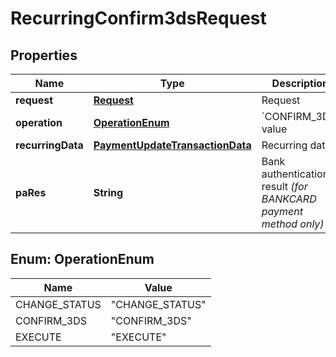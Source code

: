 
# RecurringConfirm3dsRequest

## Properties
Name | Type | Description | Notes
------------ | ------------- | ------------- | -------------
**request** | [**Request**](Request.md) | Request | 
**operation** | [**OperationEnum**](#OperationEnum) | &#x60;CONFIRM_3DS&#x60; value | 
**recurringData** | [**PaymentUpdateTransactionData**](PaymentUpdateTransactionData.md) | Recurring data |  [optional]
**paRes** | **String** | Bank authentication result *(for BANKCARD payment method only)* | 


<a name="OperationEnum"></a>
## Enum: OperationEnum
Name | Value
---- | -----
CHANGE_STATUS | &quot;CHANGE_STATUS&quot;
CONFIRM_3DS | &quot;CONFIRM_3DS&quot;
EXECUTE | &quot;EXECUTE&quot;



